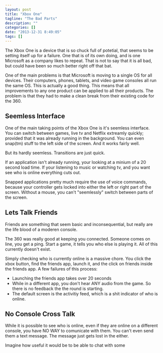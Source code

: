 ```yaml
---
layout: post
title: "Xbox One"
tagline: "The Bad Parts"
description: ""
categories: []
date: "2013-12-31 8:49:05"
tags: []
---
```


The Xbox One is a device that is so chuck full of potetial, that seems to be setting itself up for a failure. One that is of its own doing, and is one Microsoft as a 
company likes to repeat. That is not to say that it is all bad, but could have been so much better right off that bat.

One of the main problems is that Microsoft is moving to a single OS for all devices. Their computers, phones, tablets, and video game consoles all run the same OS. This 
is actually a good thing. This means that all improvements to any one product can be applied to all their products. The problem is that they had to make a clean break 
from their existing code for the 360.

## Seemless Interface

One of the main taking points of the Xbox One is it's seemless interface. You can switch between games, live tv and Netflix extreamly quickly; provided that it was 
already running in the background. You can even snap(tm) stuff to the left side of the screen. And it works fairly well.

But its hardly seemless. Transitions are just quick.

If an application isn't already running, your looking at a minium of a 20 second load time. If your listening to music or watching tv, and you want see who is online 
everything cuts out. 

Snapped applications pretty much require the use of voice commands, because your controller gets locked into either the left or right part of the screen. Without a 
mouse, you can't "seemlessly" switch between parts of the screen.

## Lets Talk Friends

Friends are something that seem basic and inconsequential, but really are the life blood of a moderen console. 

The 360 was really good at keeping you connected. Someone comes on line, you get a ping. Start a game, it tells you who else is playing it. All of this currently 
doesn't exist.

Simply checking who is currently online is a massive chore. You click the xbox button, find the friends app, launch it, and the click on friends inside the friends app. 
A few failures of this process:
 - Launching the friends app takes over 20 seconds
 - While in a different app, you don't hear ANY audio from the game. So there is no feedback the the round is starting.
 - The default screen is the activitiy feed, which is a shit indicator of who is online.

## No Console Cross Talk

While it is possible to see who is online, even if they are online on a different console, you have NO WAY to comunicate with them. You can't even send them a text 
message. The message just gets lost in the either.

Imagine how useful it would be to be able to chat with some 
